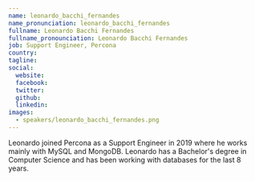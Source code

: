 ```yaml
---
name: leonardo_bacchi_fernandes
name_pronunciation: leonardo_bacchi_fernandes
fullname: Leonardo Bacchi Fernandes
fullname_pronounciation: Leonardo Bacchi Fernandes
job: Support Engineer, Percona
country: 
tagline: 
social:
  website: 
  facebook:
  twitter: 
  github: 
  linkedin: 
images:
  - speakers/leonardo_bacchi_fernandes.png
---
```


Leonardo joined Percona as a Support Engineer in 2019 where he works mainly with MySQL and MongoDB. Leonardo has a Bachelor's degree in Computer Science and has been working with databases for the last 8 years.